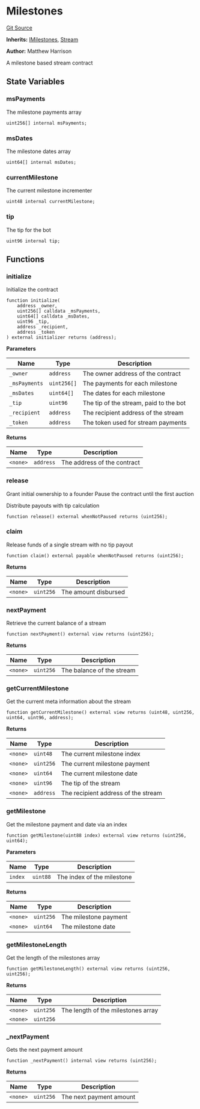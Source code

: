 # Milestones
[Git Source](https://github.com/daokitchen/nouns-stream/blob/c3b52a7ea0bf77a05c09aab9730867448a5dfdc7/src/milestones/Milestones.sol)

**Inherits:**
[IMilestones](/src/milestones/interfaces/IMilestones.sol/contract.IMilestones.md), [Stream](/src/lib/Stream.sol/contract.Stream.md)

**Author:**
Matthew Harrison

A milestone based stream contract


## State Variables
### msPayments
The milestone payments array


```solidity
uint256[] internal msPayments;
```


### msDates
The milestone dates array


```solidity
uint64[] internal msDates;
```


### currentMilestone
The current milestone incrementer


```solidity
uint48 internal currentMilestone;
```


### tip
The tip for the bot


```solidity
uint96 internal tip;
```


## Functions
### initialize

Initialize the contract


```solidity
function initialize(
    address _owner,
    uint256[] calldata _msPayments,
    uint64[] calldata _msDates,
    uint96 _tip,
    address _recipient,
    address _token
) external initializer returns (address);
```
**Parameters**

|Name|Type|Description|
|----|----|-----------|
|`_owner`|`address`|The owner address of the contract|
|`_msPayments`|`uint256[]`|The payments for each milestone|
|`_msDates`|`uint64[]`|The dates for each milestone|
|`_tip`|`uint96`|The tip of the stream, paid to the bot|
|`_recipient`|`address`|The recipient address of the stream|
|`_token`|`address`|The token used for stream payments|

**Returns**

|Name|Type|Description|
|----|----|-----------|
|`<none>`|`address`|The address of the contract|


### release

Grant initial ownership to a founder
Pause the contract until the first auction

Distribute payouts with tip calculation


```solidity
function release() external whenNotPaused returns (uint256);
```

### claim

Release funds of a single stream with no tip payout


```solidity
function claim() external payable whenNotPaused returns (uint256);
```
**Returns**

|Name|Type|Description|
|----|----|-----------|
|`<none>`|`uint256`|The amount disbursed|


### nextPayment

Retrieve the current balance of a stream


```solidity
function nextPayment() external view returns (uint256);
```
**Returns**

|Name|Type|Description|
|----|----|-----------|
|`<none>`|`uint256`|The balance of the stream|


### getCurrentMilestone

Get the current meta information about the stream


```solidity
function getCurrentMilestone() external view returns (uint48, uint256, uint64, uint96, address);
```
**Returns**

|Name|Type|Description|
|----|----|-----------|
|`<none>`|`uint48`|The current milestone index|
|`<none>`|`uint256`|The current milestone payment|
|`<none>`|`uint64`|The current milestone date|
|`<none>`|`uint96`|The tip of the stream|
|`<none>`|`address`|The recipient address of the stream|


### getMilestone

Get the milestone payment and date via an index


```solidity
function getMilestone(uint88 index) external view returns (uint256, uint64);
```
**Parameters**

|Name|Type|Description|
|----|----|-----------|
|`index`|`uint88`|The index of the milestone|

**Returns**

|Name|Type|Description|
|----|----|-----------|
|`<none>`|`uint256`|The milestone payment|
|`<none>`|`uint64`|The milestone date|


### getMilestoneLength

Get the length of the milestones array


```solidity
function getMilestoneLength() external view returns (uint256, uint256);
```
**Returns**

|Name|Type|Description|
|----|----|-----------|
|`<none>`|`uint256`|The length of the milestones array|
|`<none>`|`uint256`||


### _nextPayment

Gets the next payment amount


```solidity
function _nextPayment() internal view returns (uint256);
```
**Returns**

|Name|Type|Description|
|----|----|-----------|
|`<none>`|`uint256`|The next payment amount|


